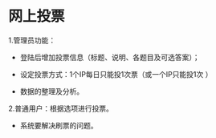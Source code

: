 # 网上投票

1.管理员功能：

+ 登陆后增加投票信息（标题、说明、各题目及可选答案）；

+ 设定投票方式：1个IP每日只能投1次票（或一个IP只能投1次  ）

+ 数据的整理及分析。

2.普通用户：根据选项进行投票。

+ 系统要解决刷票的问题。